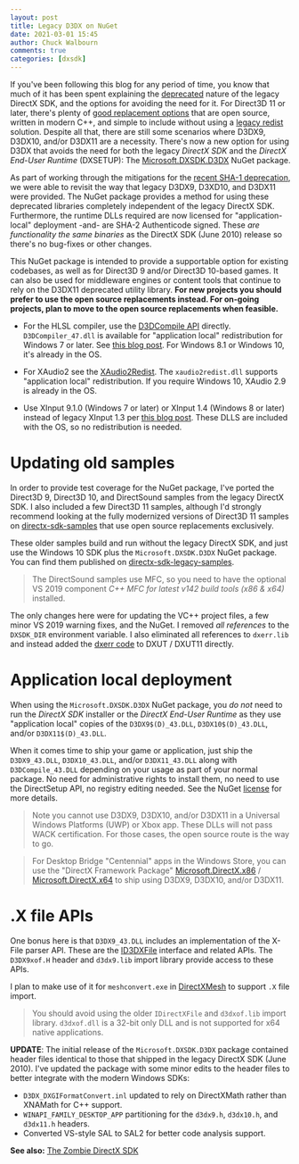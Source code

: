 ```yaml
---
layout: post
title: Legacy D3DX on NuGet
date: 2021-03-01 15:45
author: Chuck Walbourn
comments: true
categories: [dxsdk]
---
```


If you've been following this blog for any period of time, you know that much of it has been spent explaining the [deprecated](https://docs.microsoft.com/en-us/windows/win32/directx-sdk--august-2009-) nature of the legacy DirectX SDK, and the options for avoiding the need for it. For Direct3D 11 or later, there's plenty of [good replacement options](https://walbourn.github.io/living-without-d3dx/) that are open source, written in modern C++, and simple to include without using a [legacy redist](https://walbourn.github.io/not-so-direct-setup/) solution. Despite all that, there are still some scenarios where D3DX9, D3DX10, and/or D3DX11 are a necessity. There's now a new option for using D3DX that avoids the need for both the legacy *DirectX SDK* and the *DirectX End-User Runtime* (DXSETUP): The [Microsoft.DXSDK.D3DX](https://www.nuget.org/packages/Microsoft.DXSDK.D3DX) NuGet package.
<!--more-->

As part of working through the mitigations for the [recent SHA-1 deprecation](https://walbourn.github.io/where-is-the-directx-sdk-2021-edition/), we were able to revisit the way that legacy D3DX9, D3XD10, and D3DX11 were provided. The NuGet package provides a method for using these deprecated libraries completely independent of the legacy DirectX SDK. Furthermore, the runtime DLLs required are now licensed for "application-local" deployment -and- are SHA-2 Authenticode signed. These *are functionality the same binaries* as the DirectX SDK (June 2010) release so there's no bug-fixes or other changes.

This NuGet package is intended to provide a supportable option for existing codebases, as well as for Direct3D 9 and/or Direct3D 10-based games. It can also be used for middleware engines or content tools that continue to rely on the D3DX11 deprecated utility library. **For new projects you should prefer to use the open source replacements instead. For on-going projects, plan to move to the open source replacements when feasible.**

* For the HLSL compiler, use the [D3DCompile API](https://docs.microsoft.com/en-us/windows/win32/api/d3dcompiler/) directly. ``D3DCompiler_47.dll`` is available for "application local" redistribution for Windows 7 or later. See [this blog post](https://walbourn.github.io/hlsl-fxc-and-d3dcompile/). For Windows 8.1 or Windows 10, it's already in the OS.

* For XAudio2 see the [XAudio2Redist](https://aka.ms/XAudio2Redist). The ``xaudio2redist.dll`` supports "application local" redistribution. If you require Windows 10, XAudio 2.9 is already in the OS.

* Use XInput 9.1.0 (Windows 7 or later) or XInput 1.4 (Windows 8 or later) instead of legacy XInput 1.3 per [this blog post](https://walbourn.github.io/xinput-and-windows-8/). These DLLS are included with the OS, so no redistribution is needed.

# Updating old samples

In order to provide test coverage for the NuGet package, I've ported the Direct3D 9, Direct3D 10, and DirectSound samples from the legacy DirectX SDK. I also included a few Direct3D 11 samples, although I'd strongly recommend looking at the fully modernized versions of Direct3D 11 samples on [directx-sdk-samples](https://github.com/walbourn/directx-sdk-samples/wiki) that use open source replacements exclusively.

These older samples build and run without the legacy DirectX SDK, and just use the Windows 10 SDK plus the ``Microsoft.DXSDK.D3DX`` NuGet package. You can find them published on [directx-sdk-legacy-samples](https://github.com/walbourn/directx-sdk-legacy-samples).

> The DirectSound samples use MFC, so you need to have the optional VS 2019 component *C++ MFC for latest v142 build tools (x86 & x64)* installed.

The only changes here were for updating the VC++ project files, a few minor VS 2019 warning fixes, and the NuGet. I removed *all references* to the ``DXSDK_DIR`` environment variable. I also eliminated all references to ``dxerr.lib`` and instead added the [dxerr code](https://walbourn.github.io/wheres-dxerr-lib/) to DXUT / DXUT11 directly.

# Application local deployment

When using the ``Microsoft.DXSDK.D3DX`` NuGet package, you *do not* need to run the *DirectX SDK* installer or the *DirectX End-User Runtime* as they use "application local" copies of the ``D3DX9$(D)_43.DLL``, ``D3DX10$(D)_43.DLL``, and/or ``D3DX11$(D)_43.DLL``.

When it comes time to ship your game or application, just ship the ``D3DX9_43.DLL``, ``D3DX10_43.DLL``, and/or ``D3DX11_43.DLL`` along with ``D3DCompile_43.DLL`` depending on your usage as part of your normal package. No need for administrative rights to install them, no need to use the DirectSetup API, no registry editing needed. See the NuGet [license](https://www.nuget.org/packages/Microsoft.DXSDK.D3DX/9.29.952.3/License) for more details.

> Note you cannot use D3DX9, D3DX10, and/or D3DX11 in a Universal Windows Platforms (UWP) or Xbox app. These DLLs will not pass WACK certification. For those cases, the open source route is the way to go.

> For Desktop Bridge "Centennial" apps in the Windows Store, you can use the "DirectX Framework Package" [Microsoft.DirectX.x86](https://aka.ms/directx_x86_appx) / [Microsoft.DirectX.x64](https://aka.ms/directx_x64_appx) to ship using D3DX9, D3DX10, and/or D3DX11.

# .X file APIs

One bonus here is that ``D3DX9_43.DLL`` includes an implementation of the X-File parser API. These are the [ID3DXFile](https://docs.microsoft.com/en-us/windows/win32/direct3d9/dx9-graphics-reference-d3dx-x-file) interface and related APIs. The ``D3DX9xof.H`` header and ``d3dx9.lib`` import library provide access to these APIs.

I plan to make use of it for ``meshconvert.exe`` in [DirectXMesh](https://github.com/microsoft/DirectXMesh) to support ``.X`` file import.

> You should avoid using the older ``IDirectXFile`` and ``d3dxof.lib`` import library. ``d3dxof.dll`` is a 32-bit only DLL and is not supported for x64 native applications.

<b>UPDATE</b>: The initial release of the ``Microsoft.DXSDK.D3DX`` package contained header files identical to those that shipped in the legacy DirectX SDK (June 2010). I've updated the package with some minor edits to the header files to better integrate with the modern Windows SDKs:

* ``D3DX_DXGIFormatConvert.inl`` updated to rely on DirectXMath rather than XNAMath for C++ support.
* ``WINAPI_FAMILY_DESKTOP_APP`` partitioning for the ``d3dx9.h``, ``d3dx10.h``, and ``d3dx11.h`` headers.
* Converted VS-style SAL to SAL2 for better code analysis support.

<b>See also:</b> [The Zombie DirectX SDK](https://walbourn.github.io/the-zombie-directx-sdk/)
